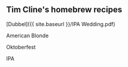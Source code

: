 ## Tim Cline's homebrew recipes

[Dubbel]({{ site.baseurl }}/IPA Wedding.pdf)

American Blonde

Oktoberfest

IPA
